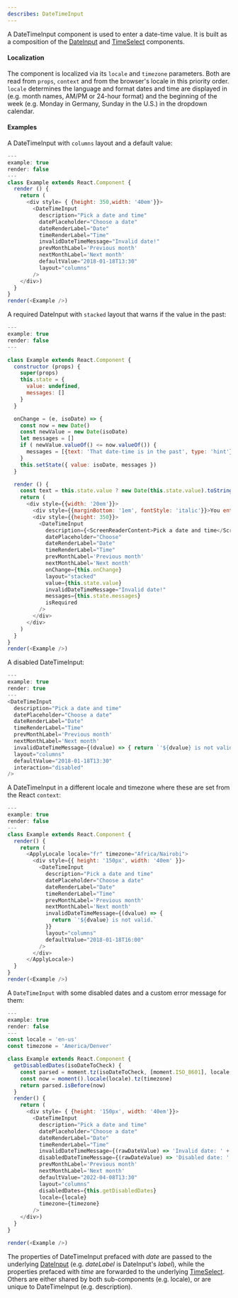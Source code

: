 ```yaml
---
describes: DateTimeInput
---
```


A DateTimeInput component is used to enter a date-time value. It is built as a composition
of the [DateInput](#DateInput) and [TimeSelect](#TimeSelect) components.

#### Localization

The component is localized via its `locale` and `timezone` parameters. Both are read from `props`, `context` and from the browser's locale in this priority order. `locale` determines the language and format dates and time are displayed in (e.g. month names, AM/PM or 24-hour format) and the beginning of the week (e.g. Monday in Germany, Sunday in the U.S.) in the dropdown calendar.

#### Examples

A DateTimeInput with `columns` layout and a default value:

```js
---
example: true
render: false
---
class Example extends React.Component {
  render () {
    return (
      <div style= { {height: 350,width: '40em'}}>
        <DateTimeInput
          description="Pick a date and time"
          datePlaceholder="Choose a date"
          dateRenderLabel="Date"
          timeRenderLabel="Time"
          invalidDateTimeMessage="Invalid date!"
          prevMonthLabel='Previous month'
          nextMonthLabel='Next month'
          defaultValue="2018-01-18T13:30"
          layout="columns"
        />
    </div>)
  }
}
render(<Example />)
```

A required DateInput with `stacked` layout that warns if the value in the past:

```js
---
example: true
render: false
---

class Example extends React.Component {
  constructor (props) {
    super(props)
    this.state = {
      value: undefined,
      messages: []
    }
  }

  onChange = (e, isoDate) => {
    const now = new Date()
    const newValue = new Date(isoDate)
    let messages = []
    if ( newValue.valueOf() <= now.valueOf()) {
      messages = [{text: 'That date-time is in the past', type: 'hint'}]
    }
    this.setState({ value: isoDate, messages })
  }

  render () {
    const text = this.state.value ? new Date(this.state.value).toString() : 'N/A'
    return (
      <div style={{width: '20em'}}>
        <div style={{marginBottom: '1em', fontStyle: 'italic'}}>You entered:<br/>{text}</div>
        <div style={{height: 350}}>
          <DateTimeInput
            description={<ScreenReaderContent>Pick a date and time</ScreenReaderContent>}
            datePlaceholder="Choose"
            dateRenderLabel="Date"
            timeRenderLabel="Time"
            prevMonthLabel='Previous month'
            nextMonthLabel='Next month'
            onChange={this.onChange}
            layout="stacked"
            value={this.state.value}
            invalidDateTimeMessage="Invalid date!"
            messages={this.state.messages}
            isRequired
          />
        </div>
      </div>
    )
  }
}
render(<Example />)
```

A disabled DateTimeInput:

```js
---
example: true
render: true
---
<DateTimeInput
  description="Pick a date and time"
  datePlaceholder="Choose a date"
  dateRenderLabel="Date"
  timeRenderLabel="Time"
  prevMonthLabel='Previous month'
  nextMonthLabel='Next month'
  invalidDateTimeMessage={(dvalue) => { return `'${dvalue} is not valid.` }}
  layout="columns"
  defaultValue="2018-01-18T13:30"
  interaction="disabled"
/>
```

A DateTimeInput in a different locale and timezone where these are set from the React `context`:

```js
---
example: true
render: false
---
class Example extends React.Component {
  render() {
    return (
      <ApplyLocale locale="fr" timezone="Africa/Nairobi">
        <div style={{ height: '150px', width: '40em' }}>
          <DateTimeInput
            description="Pick a date and time"
            datePlaceholder="Choose a date"
            dateRenderLabel="Date"
            timeRenderLabel="Time"
            prevMonthLabel='Previous month'
            nextMonthLabel='Next month'
            invalidDateTimeMessage={(dvalue) => {
              return `'${dvalue} is not valid.`
            }}
            layout="columns"
            defaultValue="2018-01-18T16:00"
          />
        </div>
      </ApplyLocale>)
  }
}
render(<Example />)
```

A `DateTimeInput` with some disabled dates and a custom error message for them:

```js
---
example: true
render: false
---
const locale = 'en-us'
const timezone = 'America/Denver'

class Example extends React.Component {
  getDisabledDates(isoDateToCheck) {
    const parsed = moment.tz(isoDateToCheck, [moment.ISO_8601], locale, timezone)
    const now = moment().locale(locale).tz(timezone)
    return parsed.isBefore(now)
  }
  render() {
    return (
      <div style= { {height: '150px', width: '40em'}}>
        <DateTimeInput
          description="Pick a date and time"
          datePlaceholder="Choose a date"
          dateRenderLabel="Date"
          timeRenderLabel="Time"
          invalidDateTimeMessage={(rawDateValue) => 'Invalid date: ' + rawDateValue}
          disabledDateTimeMessage={(rawDateValue) => 'Disabled date: ' + rawDateValue}
          prevMonthLabel='Previous month'
          nextMonthLabel='Next month'
          defaultValue="2022-04-08T13:30"
          layout="columns"
          disabledDates={this.getDisabledDates}
          locale={locale}
          timezone={timezone}
        />
    </div>)
  }
}

render(<Example />)
```

The properties of DateTimeInput prefaced with _date_ are passed to the underlying [DateInput](#DateInput)
(e.g. _dateLabel_ is DateInput's _label_), while the properties prefaced
with _time_ are forwarded to the underlying
[TimeSelect](#TimeSelect). Others are either shared by both sub-components (e.g. locale), or
are unique to DateTimeInput (e.g. description).
